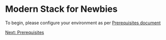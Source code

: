 # Modern Stack for Newbies

To begin, please configure your environment as per [Prerequisites document](prerequisites.md)

[Next: Prerequisites](prerequisites.md)
